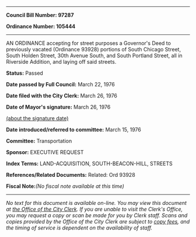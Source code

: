 

********

**Council Bill Number: 97287**
   
**Ordinance Number: 105444**
********

 AN ORDINANCE accepting for street purposes a Governor's Deed to previously vacated (Ordinance 93928) portions of South Chicago Street, South Holden Street, 30th Avenue South, and South Portland Street, all in Riverside Addition, and laying off said streets.

**Status:** Passed
   
**Date passed by Full Council:** March 22, 1976
   
**Date filed with the City Clerk:** March 26, 1976
   
**Date of Mayor's signature:** March 26, 1976
   
[(about the signature date)](/~public/approvaldate.htm)
   
   
   
**Date introduced/referred to committee:** March 15, 1976
   
**Committee:** Transportation
   
**Sponsor:** EXECUTIVE REQUEST
   
   
**Index Terms:** LAND-ACQUISITION, SOUTH-BEACON-HILL, STREETS

**References/Related Documents:** Related: Ord 93928

**Fiscal Note:**_(No fiscal note available at this time)_
********

_No text for this document is available on-line. You may view this document at [the Office of the City Clerk](http://www.seattle.gov/leg/clerk/contactUs.htm). If you are unable to visit the Clerk's Office, you may request a copy or scan be made for you by Clerk staff. Scans and copies provided by the Office of the City Clerk are subject to [copy fees](http://clerk.seattle.gov/~public/clerkfees.htm), and the timing of service is dependent on the availability of staff._

